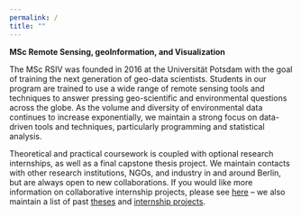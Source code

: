 ```yaml
---
permalink: /
title: ""
---
```


**MSc Remote Sensing, geoInformation, and Visualization**

The MSc RSIV was founded in 2016 at the Universität Potsdam with the goal of training the next generation of geo-data scientists. Students in our program are trained to use a wide range of remote sensing tools and techniques to answer pressing geo-scientific and environmental questions across the globe. As the volume and diversity of environmental data continues to increase exponentially, we maintain a strong focus on data-driven tools and techniques, particularly programming and statistical analysis. 

Theoretical and practical coursework is coupled with optional research internships, as well as a final capstone thesis project. We maintain contacts with other research institutions, NGOs, and industry in and around Berlin, but are always open to new collaborations. If you would like more information on collaborative internship projects, please see [here]() – we also maintain a list of past [theses](https://up-rs-esp.github.io/msc-rsiv/theses/) and [internship projects]().
